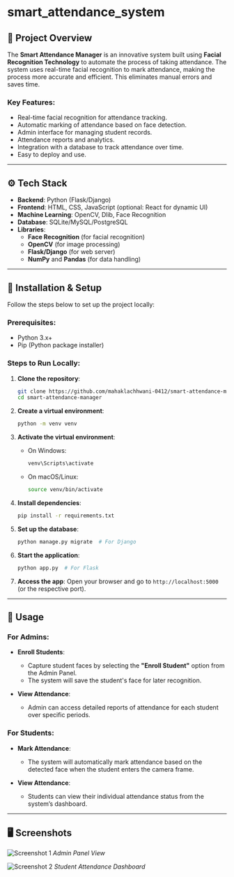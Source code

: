 # smart_attendance_system

## 📖 **Project Overview**

The **Smart Attendance Manager** is an innovative system built using **Facial Recognition Technology** to automate the process of taking attendance. The system uses real-time facial recognition to mark attendance, making the process more accurate and efficient. This eliminates manual errors and saves time. 

### **Key Features:**
- Real-time facial recognition for attendance tracking.
- Automatic marking of attendance based on face detection.
- Admin interface for managing student records.
- Attendance reports and analytics.
- Integration with a database to track attendance over time.
- Easy to deploy and use.

---

## ⚙️ **Tech Stack**

- **Backend**: Python (Flask/Django)
- **Frontend**: HTML, CSS, JavaScript (optional: React for dynamic UI)
- **Machine Learning**: OpenCV, Dlib, Face Recognition
- **Database**: SQLite/MySQL/PostgreSQL
- **Libraries**:
  - **Face Recognition** (for facial recognition)
  - **OpenCV** (for image processing)
  - **Flask/Django** (for web server)
  - **NumPy** and **Pandas** (for data handling)

---

## 🔧 **Installation & Setup**

Follow the steps below to set up the project locally:

### Prerequisites:
- Python 3.x+
- Pip (Python package installer)

### Steps to Run Locally:

1. **Clone the repository**:
    ```bash
    git clone https://github.com/mahaklachhwani-0412/smart-attendance-manager.git
    cd smart-attendance-manager
    ```

2. **Create a virtual environment**:
    ```bash
    python -m venv venv
    ```

3. **Activate the virtual environment**:
    - On Windows:
      ```bash
      venv\Scripts\activate
      ```
    - On macOS/Linux:
      ```bash
      source venv/bin/activate
      ```

4. **Install dependencies**:
    ```bash
    pip install -r requirements.txt
    ```

5. **Set up the database**:
    ```bash
    python manage.py migrate  # For Django
    ```

6. **Start the application**:
    ```bash
    python app.py  # For Flask
    ```

7. **Access the app**:
    Open your browser and go to `http://localhost:5000` (or the respective port).

---

## 📸 **Usage**

### **For Admins**:
- **Enroll Students**: 
  - Capture student faces by selecting the **"Enroll Student"** option from the Admin Panel. 
  - The system will save the student's face for later recognition.

- **View Attendance**: 
  - Admin can access detailed reports of attendance for each student over specific periods.

### **For Students**:
- **Mark Attendance**: 
  - The system will automatically mark attendance based on the detected face when the student enters the camera frame.

- **View Attendance**: 
  - Students can view their individual attendance status from the system’s dashboard.

---


## 🖥️ **Screenshots**

![Screenshot 1](https://via.placeholder.com/600x400)
*Admin Panel View*

![Screenshot 2](https://via.placeholder.com/600x400)
*Student Attendance Dashboard*
